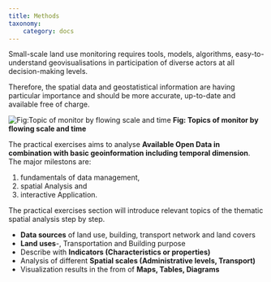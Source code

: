 ```yaml
---
title: Methods
taxonomy:
    category: docs
---
```

Small-scale land use monitoring requires tools, models, algorithms, easy-to-understand geovisualisations in participation of diverse actors at all decision-making levels.

Therefore, the spatial data and geostatistical information are having particular importance and should be more accurate, up-to-date and available free of charge.

![Fig:Topic of monitor by flowing scale and time](abb_monitoring_thema_ebene_zeit.png)
**Fig: Topics of monitor by flowing scale and time**


The practical exercises aims to analyse **Available Open Data in combination with basic geoinformation including temporal dimension**. The major milestons are:
1. fundamentals of data management,
2. spatial Analysis and
3. interactive Application.

The practical exercises section will introduce relevant topics of the thematic spatial analysis step by step.

- **Data sources** of land use, building, transport network and land covers
- **Land uses**-, Transportation and Building purpose
- Describe with **Indicators (Characteristics or properties)**
- Analysis of different **Spatial scales (Administrative levels, Transport)**
- Visualization results in the from of **Maps, Tables, Diagrams**
